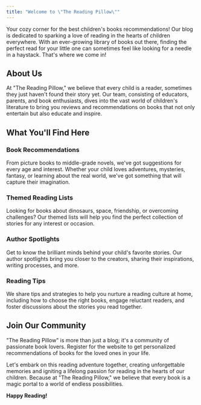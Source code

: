 ```yaml
---
title: "Welcome to \"The Reading Pillow\""
---
```


Your cozy corner for the best children's books recommendations! Our blog is dedicated to sparking a love of reading in the hearts of children everywhere. With an ever-growing library of books out there, finding the perfect read for your little one can sometimes feel like looking for a needle in a haystack. That's where we come in!

## About Us

At "The Reading Pillow," we believe that every child is a reader, sometimes they just haven't found their story yet. Our team, consisting of educators, parents, and book enthusiasts, dives into the vast world of children's literature to bring you reviews and recommendations on books that not only entertain but also educate and inspire.

## What You'll Find Here

### Book Recommendations

From picture books to middle-grade novels, we've got suggestions for every age and interest. Whether your child loves adventures, mysteries, fantasy, or learning about the real world, we've got something that will capture their imagination.

### Themed Reading Lists

Looking for books about dinosaurs, space, friendship, or overcoming challenges? Our themed lists will help you find the perfect collection of stories for any interest or occasion.

### Author Spotlights

Get to know the brilliant minds behind your child's favorite stories. Our author spotlights bring you closer to the creators, sharing their inspirations, writing processes, and more.

### Reading Tips

We share tips and strategies to help you nurture a reading culture at home, including how to choose the right books, engage reluctant readers, and foster discussions about the stories you read together.

## Join Our Community

"The Reading Pillow" is more than just a blog; it's a community of passionate book lovers. Register for the website to get personalized recommendations of books for the loved ones in your life.

Let's embark on this reading adventure together, creating unforgettable memories and igniting a lifelong passion for reading in the hearts of our children. Because at "The Reading Pillow," we believe that every book is a magic portal to a world of endless possibilities.

**Happy Reading!**
